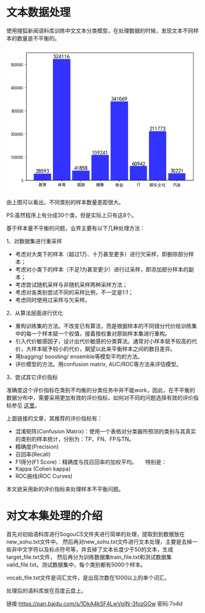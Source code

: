 # 文本数据处理

使用搜狐新闻语料库训练中文文本分类模型，在处理数据的时候，发现文本不同样本的数量是不平衡的。

![](images/语料库文本数量柱状图.png)

由上图可以看出，不同类别的样本数量差距很大。

PS:虽然程序上有分成30个类，但是实际上只有这8个。

基于样本量不平衡的问题，业界主要有以下几种处理方法：

1、对数据集进行重采样 
* 考虑对大类下的样本（超过1万、十万甚至更多）进行欠采样，即删除部分样本；
* 考虑对小类下的样本（不足1为甚至更少）进行过采样，即添加部分样本的副本；
* 考虑尝试随机采样与非随机采样两种采样方法；
* 考虑对各类别尝试不同的采样比例，不一定是1:1；
* 考虑同时使用过采样与欠采样。

2、从算法层面进行优化
* 重构训练集的方法。不改变已有算法，而是根据样本的不同错分代价给训练集中的每一个样本赋一个权值，接着按权重对原始样本集进行重构。 
* 引入代价敏感因子，设计出代价敏感的分类算法。通常对小样本赋予较高的代价，大样本赋予较小的代价，期望以此来平衡样本之间的数目差异。 
* 用bagging/ boosting/ ensemble等模型平均的方法。 
* 评价模型的方法。用confusion matrix, AUC/ROC等方法来评估模型。

3、尝试其它评价指标 

准确度这个评价指标在类别不均衡的分类任务中并不能work，因此，在不平衡的数据分布中，需要采用更加有效的评价指标，如何对不同的问题选择有效的评价指标参见
[这里](https://machinelearningmastery.com/classification-accuracy-is-not-enough-more-performance-measures-you-can-use/)。 

上面链接的文章，其推荐的评价指标有：
* 混淆矩阵(Confusion Matrix)：使用一个表格对分类器所预测的类别与其真实的类别的样本统计，分别为：TP、FN、FP与TN。
* 精确度(Precision)
* 召回率(Recall)
* F1得分(F1 Score)：精确度与找召回率的加权平均。
 
特别是：
* Kappa (Cohen kappa)
* ROC曲线(ROC Curves)


本文欲采用新的评价指标来处理样本不平衡问题。


# 对文本集处理的介绍

首先对初始语料库进行SogouCS文件夹进行简单的处理，提取到到数据放在new_sohu.txt文件中。
然后再对new_sohu.txt文件进行文本处理，主要是去掉一些非中文字符以及标点符号等，并去掉了文本长度少于50的文本，生成target_file.txt文件，
然后再分为训练数据集train_file.txt和测试数据集valid_file.txt。测试数据集中，每个类别都有5000个样本。

vocab_file.txt文件是词汇文件，是出现次数在1000以上的单个词汇。

处理后的语料库放在百度云盘上。

链接:https://pan.baidu.com/s/1DkA4kSF4LwVpIN-3fozGOw  密码:7o4d
